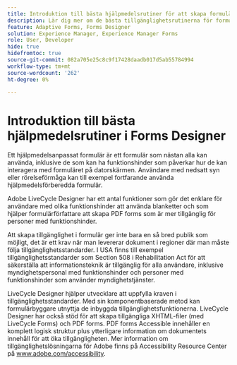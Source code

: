 ```yaml
---
title: Introduktion till bästa hjälpmedelsrutiner för att skapa formulär i formulärdesigner
description: Lär dig mer om de bästa tillgänglighetsrutinerna för formulärdesigner
feature: Adaptive Forms, Forms Designer
solution: Experience Manager, Experience Manager Forms
role: User, Developer
hide: true
hidefromtoc: true
source-git-commit: 082a705e25c8c9f17428daadb017d5ab55784994
workflow-type: tm+mt
source-wordcount: '262'
ht-degree: 0%

---
```


# Introduktion till bästa hjälpmedelsrutiner i Forms Designer

Ett hjälpmedelsanpassat formulär är ett formulär som nästan alla kan använda, inklusive de som kan ha funktionshinder som påverkar hur de kan interagera med formuläret på datorskärmen. Användare med nedsatt syn eller rörelseförmåga kan till exempel fortfarande använda hjälpmedelsförberedda formulär.

Adobe LiveCycle Designer har ett antal funktioner som gör det enklare för användare med olika funktionshinder att använda blanketter och som hjälper formulärförfattare att skapa PDF forms som är mer tillgänglig för personer med funktionshinder.

Att skapa tillgänglighet i formulär ger inte bara en så bred publik som möjligt, det är ett krav när man levererar dokument i regioner där man måste följa tillgänglighetsstandarder. I USA finns till exempel tillgänglighetsstandarder som Section 508 i Rehabilitation Act för att säkerställa att informationsteknik är tillgänglig för alla användare, inklusive myndighetspersonal med funktionshinder och personer med funktionshinder som använder myndighetstjänster.

LiveCycle Designer hjälper utvecklare att uppfylla kraven i tillgänglighetsstandarder. Med sin komponentbaserade metod kan formulärbyggare utnyttja de inbyggda tillgänglighetsfunktionerna. LiveCycle Designer har också stöd för att skapa tillgängliga XHTML-filer (med LiveCycle Forms) och PDF forms. PDF forms Accessible innehåller en komplett logisk struktur plus ytterligare information om dokumentets innehåll för att öka tillgängligheten.
Mer information om tillgänglighetslösningarna för Adobe finns på Accessibility Resource Center på www.adobe.com/accessibility.
